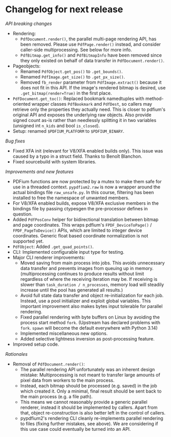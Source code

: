 <!-- SPDX-FileCopyrightText: 2023 geisserml <geisserml@gmail.com> -->
<!-- SPDX-License-Identifier: CC-BY-4.0 -->

<!-- Main list character: dash (-) -->

# Changelog for next release

<!-- TODO update according to recent backports -->

*API breaking changes*
- Rendering:
  * `PdfDocument.render()`, the parallel multi-page rendering API, has been removed.
    Please use `PdfPage.render()` instead, and consider caller-side multiprocessing. See below for more info.
  * `PdfBitmap.get_info()` and `PdfBitmapInfo` have been removed since they only existed on behalf of data transfer in `PdfDocument.render()`.
- Pageobjects:
  * Renamed `PdfObject.get_pos()` to `.get_bounds()`.
  * Renamed `PdfImage.get_size()` to `.get_px_size()`.
  * Removed `fb_render` parameter from `PdfImage.extract()` because it does not fit in this API. If the image's rendered bitmap is desired, use `.get_bitmap(render=True)` in the first place.
- `PdfDocument.get_toc()`: Replaced bookmark namedtuples with method-oriented wrapper classes `PdfBookmark` and `PdfDest`,
  so callers may retrieve only the properties they actually need. This is closer to pdfium's original API and exposes the underlying raw objects.
  Also provide signed count as-is rather than needlessly splitting it in two variables (unsigned int `n_kids` and bool `is_closed`).
- Setup: renamed `$PDFIUM_PLATFORM` to `$PDFIUM_BINARY`.

*Bug fixes*
- Fixed XFA init (relevant for V8/XFA enabled builds only). This issue was caused by a typo in a struct field. Thanks to Benoît Blanchon.
- Fixed sourcebuild with system libraries.

*Improvements and new features*
- PDFium functions are now protected by a mutex to make them safe for use in a threaded context.
  `pypdfium2.raw` is now a wrapper around the actual bindings file `raw_unsafe.py`.
  In this course, filtering has been installed to free the namespace of unwanted members.
- For V8/XFA enabled builds, expose V8/XFA exclusive members in the bindings file by passing ctypesgen the pre-processor defines in question.
- Added `PdfPosConv` helper for bidirectional translation between bitmap and page coordinates.
  This wraps pdfium's `FPDF_DeviceToPage()` / `FPDF_PageToDevice()` APIs, which are limited to integer device coordinates.
  Generic float based coordinate normalization is not supported yet.
- `PdfObject`: Added `.get_quad_points()`.
- CLI: Implemented configurable input type for testing.
- Major CLI renderer improvements:
  * Moved saving from main process into jobs. This avoids unnecessary data transfer and prevents images from queuing up in memory.
    (multiprocessing continues to produce results without limit regardless of where the receiving iteration may be. If receiving is slower than `task_duration / n_processes`, memory load will steadily increase until the pool has generated all results.)
  * Avoid full state data transfer and object re-initialization for each job. Instead, use a pool initializer and exploit global variables.
    This important improvement also makes bytes input tolerable for parallel rendering.
  * Fixed parallel rendering with byte buffers on Linux by avoiding the process start method `fork`.
    (Upstream has declared problems with `fork`. `spawn` will become the default everywhere with Python 3.14)
  * Implemented miscellaneous new options.
  * Added selective lightness inversion as post-processing feature.
- Improved setup code.

*Rationales*
- Removal of `PdfDocument.render()`:
  * The parallel rendering API unfortunately was an inherent design mistake:
    Multiprocessing is not meant to transfer large amounts of pixel data from workers to the main process.
  * Instead, each bitmap should be processed (e.g. saved) in the job which created it.
    Only a minimal, final result should be sent back to the main process (e.g. a file path).
  * This means we cannot reasonably provide a generic parallel renderer, instead it should be implemented by callers.
    Apart from that, object re-construction is also better left in the control of callers.
  * pypdfium2's rendering CLI cleanly re-implements parallel rendering to files (fixing further mistakes, see above).
    We are considering if this use case could eventually be turned into an API.
